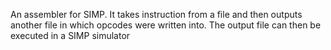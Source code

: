 An assembler for SIMP.
It takes instruction from a file and then outputs another file in which opcodes were written into.
The output file can then be executed in a SIMP simulator
